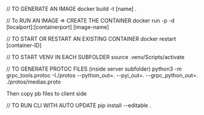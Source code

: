 // TO GENERATE AN IMAGE
docker build -t [name] .

// To RUN AN IMAGE => CREATE THE CONTAINER
docker run -p -d [localport]:[containerport] [image-name]

// TO START OR RESTART AN EXISTING CONTAINER
docker restart [container-ID]

// TO START VENV IN EACH SUBFOLDER
source .venv/Scripts/activate

// TO GENERATE PROTOC FILES (inside server subfolder)
python3 -m grpc_tools.protoc -I./protos --python_out=. --pyi_out=. --grpc_python_out=. ./protos/medias.proto

Then copy pb files to client side


// TO RUN CLI WITH AUTO UPDATE 
pip install --editable .